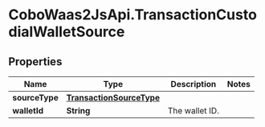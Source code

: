 # CoboWaas2JsApi.TransactionCustodialWalletSource

## Properties

Name | Type | Description | Notes
------------ | ------------- | ------------- | -------------
**sourceType** | [**TransactionSourceType**](TransactionSourceType.md) |  | 
**walletId** | **String** | The wallet ID. | 


